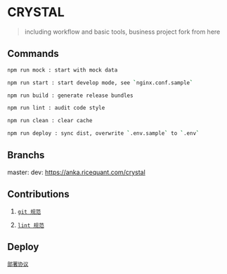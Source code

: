 # CRYSTAL

> including workflow and basic tools, business project fork from here

## Commands

```bash
npm run mock : start with mock data

npm run start : start develop mode, see `nginx.conf.sample`

npm run build : generate release bundles

npm run lint : audit code style

npm run clean : clear cache

npm run deploy : sync dist, overwrite `.env.sample` to `.env`
```

## Branchs

master: <product visit url>
dev: https://anka.ricequant.com/crystal

## Contributions

1. [`git 规范`](http://wiki.ricequant.com/pages/viewpage.action?pageId=17269198)

2. [`lint 规范`](http://wiki.ricequant.com/pages/viewpage.action?pageId=45875427)

## Deploy

[`部署协议`](http://wiki.ricequant.com/pages/viewpage.action?pageId=52233128)
